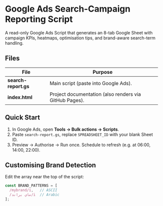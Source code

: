 # Google Ads Search-Campaign Reporting Script

A read-only Google Ads Script that generates an 8-tab Google Sheet with
campaign KPIs, heatmaps, optimisation tips, and brand-aware search-term handling.

## Files

| File              | Purpose |
|-------------------|---------|
| **search-report.gs** | Main script (paste into Google Ads). |
| **index.html**       | Project documentation (also renders via GitHub Pages). |

## Quick Start

1. In Google Ads, open **Tools → Bulk actions → Scripts**.  
2. Paste `search-report.gs`, replace `SPREADSHEET_ID` with your blank Sheet ID.  
3. Preview → Authorise → Run once. Schedule to refresh (e.g. at 06:00, 14:00, 22:00).

## Customising Brand Detection

Edit the array near the top of the script:

```javascript
const BRAND_PATTERNS = [
  /mybrand/i,   // ASCII
  /ماي براند/i  // Arabic
];
